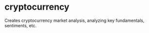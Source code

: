 # cryptocurrency
Creates cryptocurrency market analysis, analyzing key fundamentals, sentiments, etc.
